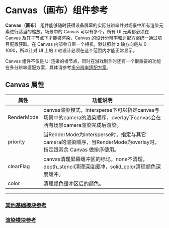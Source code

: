 # Canvas（画布）组件参考

**Canvas（画布）** 组件能够随时获得设备屏幕的实际分辨率并对场景中所有渲染元素进行适当的缩放。场景中的 Canvas 可以有多个，所有 UI 元素都必须在 Canvas 及其子节点下才能被渲染，Canvas 的设计分辨率和适配方案统一通过项目配置获取。在 Canvas 内部会自带一个相机，默认照射 z 轴方向是从 0 - 1000，所以针对 UI 上的 z 轴设计必须在这个范围内才能正常显示。

Canvas 组件不仅是 UI 渲染的根节点，同时在游戏制作时还有一个很重要的功能在多分辨率适配方案，具体请参考[多分辨率适配方案](../engine/multi-resolution.md)。


<!-- 画布的脚本接口请参考[Canvas API](../../../api/zh/classes/Canvas.html)。 -->

## Canvas 属性

| 属性           | 功能说明                                                 |
| -------------- | -----------                                            |
| RenderMode    | canvas渲染模式，intersperse下可以指定canvas与场景中的camera的渲染顺序，overlay下canvas会在所有场景camera渲染完成后渲染。
| priority       | 当RenderMode为intersperse时，指定与其它camera的渲染顺序，当RenderMode为overlay时，指定跟其余 Canvas 做排序使用。      |
| clearFlag     | canvas清理屏幕缓冲区的标记，none不清理，depth_stencil清理深度缓冲，solid_color清理颜色深度缓冲。
| color     | 清理颜色缓冲区后的颜色。
---

### [**其他基础模块参考**](base-component.md)

### [**渲染模块参考**](render-component.md)

